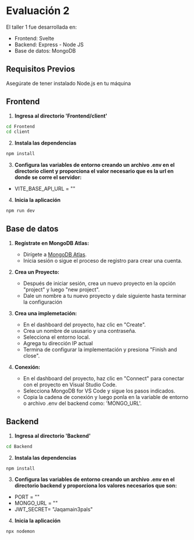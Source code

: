 # Evaluación 2

El taller 1 fue desarrollada en:
- Frontend: Svelte
- Backend: Express - Node JS
- Base de datos: MongoDB

## Requisitos Previos

Asegúrate de tener instalado Node.js en tu máquina

## Frontend

1. **Ingresa al directorio 'Frontend/client'**

```bash
cd Frontend
cd client
```

2. **Instala las dependencias**

```bash
npm install
```

3. **Configura las variables de entorno creando un archivo .env en el directorio client y proporciona el valor necesario que es la url en donde se corre el servidor:**
- VITE_BASE_API_URL = ""

4. **Inicia la aplicación**

```bash
npm run dev
```

## Base de datos

1. **Regístrate en MongoDB Atlas:**

   - Dirígete a [MongoDB Atlas](https://www.mongodb.com/cloud/atlas).
   - Inicia sesión o sigue el proceso de registro para crear una cuenta.

2. **Crea un Proyecto:**

   - Después de iniciar sesión, crea un nuevo proyecto en la opción "project" y luego "new project".
   - Dale un nombre a tu nuevo proyecto y dale siguiente hasta terminar la configuración

3. **Crea una implemetación:**

   - En el dashboard del proyecto, haz clic en "Create".
   - Crea un nombre de ususario y una contraseña.
   - Selecciona el entorno local.
   - Agrega tu dirección IP actual
   - Termina de configurar la implementación y presiona "Finish and close".

4. **Conexión:**

   - En el dashboard del proyecto, haz clic en "Connect" para conectar con el proyecto en Visual Studio Code.
   - Selecciona MongoDB for VS Code y sigue los pasos indicados.
   - Copia la cadena de conexión y luego ponla en la variable de entorno o archivo .env del backend como: 'MONGO_URL'.

## Backend

1. **Ingresa al directorio 'Backend'**

```bash
cd Backend
```

2. **Instala las dependencias**

```bash
npm install
```

3. **Configura las variables de entorno creando un archivo .env en el directorio backend y proporciona los valores necesarios que son:**
 
- PORT = ""
- MONGO_URL = ""
- JWT_SECRET= "Jaqamain3pals"

4. **Inicia la aplicación**

```bash
npx nodemon
```